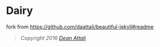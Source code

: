# Dairy

fork from https://github.com/daattali/beautiful-jekyll#readme

> *Copyright 2016 [Dean Attali](http://deanattali.com)*
